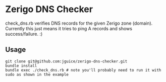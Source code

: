 Zerigo DNS Checker
======
check_dns.rb verifies DNS records for the given Zerigo zone (domain).  Currently this just means it tries to ping A
records and shows success/failure. :)

## Usage
```
git clone git@github.com:jguice/zerigo-dns-checker.git
bundle install
bundle exec ./check_dns.rb # note you'll probably need to run it with sudo as shown in the example
```
